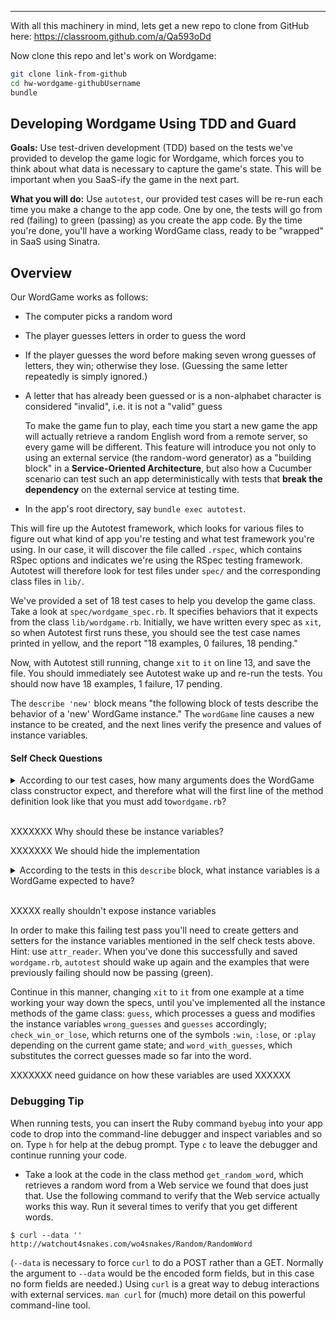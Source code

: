 ----------------
With all this machinery in mind, lets get a new repo to clone from GitHub here: https://classroom.github.com/a/Qa593oDd

Now clone this repo and let's work on Wordgame:

```sh
git clone link-from-github
cd hw-wordgame-githubUsername
bundle
```

Developing Wordgame Using TDD and Guard
-----------------------------------------

**Goals:** Use test-driven development (TDD) based on the tests we've provided to develop the game logic for Wordgame, which forces you to think about what data is necessary to capture the game's state. This will be important when you SaaS-ify the game in the next part.

**What you will do:**  Use `autotest`, our provided test cases will be re-run each time you make a change to the app code.  One by one, the tests will go from red (failing) to green (passing) as you create the app code.  By the time you're done, you'll have a working WordGame class, ready to be "wrapped" in SaaS using Sinatra.

Overview
--------

Our WordGame works as follows:

* The computer picks a random word

* The player guesses letters in order to guess the word

* If the player guesses the word before making seven wrong guesses of letters, they win; otherwise they lose.  (Guessing the same letter repeatedly is simply ignored.)

* A letter that has already been guessed or is a non-alphabet character is considered "invalid", i.e. it is not a "valid" guess

  To make the game fun to play, each time you start a new game the app will actually retrieve a random English word from a remote server, so every game will be different.  This feature will introduce you not only to using an external service (the random-word generator) as a "building block" in a **Service-Oriented Architecture**, but also how a Cucumber scenario can test such an app deterministically with tests that **break the dependency** on the external service at testing time.

* In the app's root directory, say `bundle exec autotest`.  

This will fire up the Autotest framework, which looks for various files to figure out what kind of app you're testing and what test framework you're using.  In our case, it will discover the file called `.rspec`, which contains RSpec options and indicates we're using the RSpec testing framework.  Autotest will therefore look for test files under `spec/` and the corresponding class files in `lib/`.

We've provided a set of 18 test cases to help you develop the game class. Take a look at `spec/wordgame_spec.rb`.  It specifies behaviors that it expects from the class `lib/wordgame.rb`.  Initially, we have written every spec as `xit`, so when Autotest first runs these, you should see the test case names printed in yellow, and the report "18 examples, 0 failures, 18 pending."

Now, with Autotest still running, change `xit` to `it` on line 13, and save the file.  You should immediately see Autotest wake up and re-run the tests.  You should now have 18 examples, 1 failure, 17 pending.

The `describe 'new'` block means "the following block of tests describe the behavior of a 'new' WordGame instance."  The `wordGame` line causes a new instance to be created, and the next lines verify the presence and values of instance variables.

#### Self Check Questions

<details><summary>According to our test cases, how many arguments does the WordGame class constructor expect, and therefore what will the first line of the method definition look like that you must add to<code>wordgame.rb</code>?</summary><p><blockquote>One argument (in this example, "glorp"), and since constructors in Ruby are always named <code>initialize</code>, the first line will be<code>def initialize(new_word)</code> or something similar.</blockquote></p></details>

<br />

XXXXXXX Why should these be instance variables?  

XXXXXXX We should hide the implementation


<details><summary>According to the tests in this <code>describe</code> block, what instance variables is a WordGame expected to have?</summary><p><blockquote><code>@word</code>, <code>@guesses</code>, and<code>@wrong_guesses</code>.</blockquote></p></details>

<br />

XXXXX really shouldn't expose instance variables

In order to make this failing test pass you'll need to create getters and setters for the instance variables mentioned in the self check tests above.  Hint: use `attr_reader`.  When you've done this successfully and saved `wordgame.rb`, `autotest` should wake up again and the examples that were previously failing should now be passing (green).

Continue in this manner, changing `xit` to `it`  from one example at a time working your way down the specs, until you've implemented all the instance methods of the game class: `guess`, which processes a guess and modifies the instance variables `wrong_guesses` and `guesses` accordingly; `check_win_or_lose`, which returns one of the symbols `:win`, `:lose`, or `:play` depending on the current game state; and `word_with_guesses`, which substitutes the correct guesses made so far into the word.

XXXXXXX need guidance on how these variables are used XXXXXX


### Debugging Tip

When running tests, you can insert the Ruby command `byebug` into your app code to drop into the command-line debugger and inspect variables and so on.  Type `h` for help at the debug prompt. Type `c` to leave the debugger and continue running your code.

* Take a look at the code in the class method `get_random_word`, which retrieves a random word from a Web service we found that does just that.  Use the following command to verify that the Web service actually works this way. Run it several times to verify that you get different words.

```
$ curl --data '' http://watchout4snakes.com/wo4snakes/Random/RandomWord
```

(`--data` is necessary to force `curl` to do a POST rather than a GET.  Normally the argument to `--data` would be the encoded form fields, but in this case no form fields are needed.) Using `curl` is a great way to debug interactions with external services.  `man curl` for (much) more detail on this powerful command-line tool.

